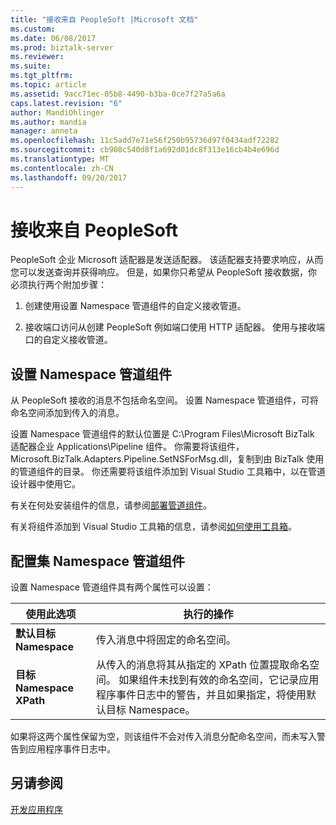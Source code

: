 ```yaml
---
title: "接收来自 PeopleSoft |Microsoft 文档"
ms.custom: 
ms.date: 06/08/2017
ms.prod: biztalk-server
ms.reviewer: 
ms.suite: 
ms.tgt_pltfrm: 
ms.topic: article
ms.assetid: 9acc71ec-05b8-4490-b3ba-0ce7f27a5a6a
caps.latest.revision: "6"
author: MandiOhlinger
ms.author: mandia
manager: anneta
ms.openlocfilehash: 11c5add7e71e56f250b95736d97f0434adf72282
ms.sourcegitcommit: cb908c540d8f1a692d01dc8f313e16cb4b4e696d
ms.translationtype: MT
ms.contentlocale: zh-CN
ms.lasthandoff: 09/20/2017
---
```

# <a name="receiving-from-peoplesoft"></a>接收来自 PeopleSoft
PeopleSoft 企业 Microsoft 适配器是发送适配器。 该适配器支持要求响应，从而您可以发送查询并获得响应。 但是，如果你只希望从 PeopleSoft 接收数据，你必须执行两个附加步骤：  
  
1.  创建使用设置 Namespace 管道组件的自定义接收管道。  
  
2.  接收端口访问从创建 PeopleSoft 例如端口使用 HTTP 适配器。 使用与接收端口的自定义接收管道。  
  
## <a name="the-set-namespace-pipeline-component"></a>设置 Namespace 管道组件  
 从 PeopleSoft 接收的消息不包括命名空间。 设置 Namespace 管道组件，可将命名空间添加到传入的消息。  
  
 设置 Namespace 管道组件的默认位置是 C:\Program Files\Microsoft BizTalk 适配器企业 Applications\Pipeline 组件。 你需要将该组件，Microsoft.BizTalk.Adapters.Pipeline.SetNSForMsg.dll，复制到由 BizTalk 使用的管道组件的目录。 你还需要将该组件添加到 Visual Studio 工具箱中，以在管道设计器中使用它。  
  
 有关在何处安装组件的信息，请参阅[部署管道组件](../core/deploying-pipeline-components.md)。  
  
 有关将组件添加到 Visual Studio 工具箱的信息，请参阅[如何使用工具箱](../core/how-to-use-the-toolbox.md)。  
  
## <a name="configuring-the-set-namespace-pipeline-component"></a>配置集 Namespace 管道组件  
 设置 Namespace 管道组件具有两个属性可以设置：  
  
|使用此选项|执行的操作|  
|--------------|----------------|  
|**默认目标 Namespace**|传入消息中将固定的命名空间。|  
|**目标 Namespace XPath**|从传入的消息将其从指定的 XPath 位置提取命名空间。 如果组件未找到有效的命名空间，它记录应用程序事件日志中的警告，并且如果指定，将使用默认目标 Namespace。|  
  
 如果将这两个属性保留为空，则该组件不会对传入消息分配命名空间，而未写入警告到应用程序事件日志中。  
  
## <a name="see-also"></a>另请参阅  
 [开发应用程序](../core/developing-applications4.md)